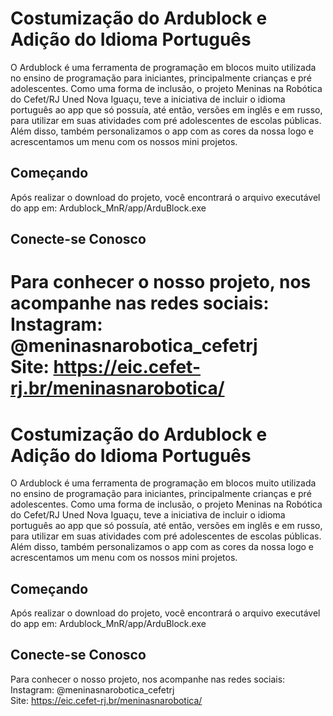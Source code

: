# Costumização do Ardublock e Adição do Idioma Português

O Ardublock é uma ferramenta de programação em blocos muito utilizada no ensino de programação para iniciantes, principalmente crianças e pré adolescentes. Como uma forma de inclusão, o projeto Meninas na Robótica do Cefet/RJ Uned Nova Iguaçu, teve a iniciativa de incluir o idioma português ao app que só possuía, até então, versões em inglês e em russo, para utilizar em suas atividades com pré adolescentes de escolas públicas. Além disso, também personalizamos o app com as cores da nossa logo e acrescentamos um menu com os nossos mini projetos.

## Começando

Após realizar o download do projeto, você encontrará o arquivo executável do app em:
Ardublock_MnR/app/ArduBlock.exe

## Conecte-se Conosco

Para conhecer o nosso projeto, nos acompanhe nas redes sociais:
<br>Instagram: @meninasnarobotica_cefetrj
<br>Site: https://eic.cefet-rj.br/meninasnarobotica/
=======
# Costumização do Ardublock e Adição do Idioma Português

O Ardublock é uma ferramenta de programação em blocos muito utilizada no ensino de programação para iniciantes, principalmente crianças e pré adolescentes. Como uma forma de inclusão, o projeto Meninas na Robótica do Cefet/RJ Uned Nova Iguaçu, teve a iniciativa de incluir o idioma português ao app que só possuía, até então, versões em inglês e em russo, para utilizar em suas atividades com pré adolescentes de escolas públicas. Além disso, também personalizamos o app com as cores da nossa logo e acrescentamos um menu com os nossos mini projetos.

## Começando

Após realizar o download do projeto, você encontrará o arquivo executável do app em:
Ardublock_MnR/app/ArduBlock.exe

## Conecte-se Conosco

Para conhecer o nosso projeto, nos acompanhe nas redes sociais:
<br>Instagram: @meninasnarobotica_cefetrj
<br>Site: https://eic.cefet-rj.br/meninasnarobotica/
